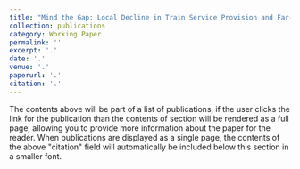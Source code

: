 ```yaml
---
title: "Mind the Gap: Local Decline in Train Service Provision and Far-Right Support"
collection: publications
category: Working Paper
permalink: ''
excerpt: '.'
date: '.'
venue: '.'
paperurl: '.'
citation: '.'
---
```


The contents above will be part of a list of publications, if the user clicks the link for the publication than the contents of section will be rendered as a full page, allowing you to provide more information about the paper for the reader. When publications are displayed as a single page, the contents of the above "citation" field will automatically be included below this section in a smaller font.
